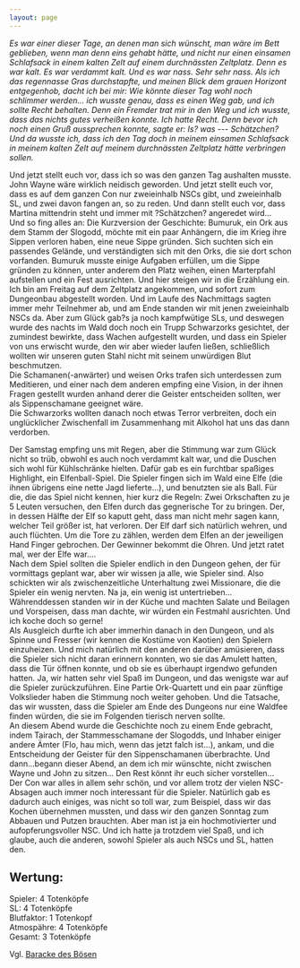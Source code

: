 ```yaml
---
layout: page
---
```


*Es war einer dieser Tage, an denen man sich wünscht, man wäre im Bett geblieben, wenn man denn eins gehabt hätte, und nicht nur einen einsamen Schlafsack in einem kalten Zelt auf einem durchnässten Zeltplatz. Denn es war kalt. Es war verdammt kalt. Und es war nass. Sehr sehr nass. Als ich das regennasse Gras durchstapfte, und meinen Blick dem grauen Horizont entgegenhob, dacht ich bei mir: Wie könnte dieser Tag wohl noch schlimmer werden... ich wusste genau, dass es einen Weg gab, und ich sollte Recht behalten. Denn ein Fremder trat mir in den Weg und ich wusste, dass das nichts gutes verheißen konnte. Ich hatte Recht. Denn bevor ich noch einen Gruß aussprechen konnte, sagte er: Is? was --- Schätzchen? Und da wusste ich, dass ich den Tag doch in meinem einsamen Schlafsack in meinem kalten Zelt auf meinem durchnässten Zeltplatz hätte verbringen sollen.*

Und jetzt stellt euch vor, dass ich so was den ganzen Tag aushalten musste. John Wayne wäre wirklich neidisch geworden. Und jetzt stellt euch vor, dass es auf dem ganzen Con nur zweieinhalb NSCs gibt, und zweieinhalb SL, und zwei davon fangen an, so zu reden. Und dann stellt euch vor, dass Martina mittendrin steht und immer mit ?Schätzchen? angeredet wird...  
Und so fing alles an: Die Kurzversion der Geschichte: Bumuruk, ein Ork aus dem Stamm der Slogodd, möchte mit ein paar Anhängern, die im Krieg ihre Sippen verloren haben, eine neue Sippe gründen. Sich suchten sich ein passendes Gelände, und verständigten sich mit den Orks, die sie dort schon vorfanden. Bumuruk musste einige Aufgaben erfüllen, um die Sippe gründen zu können, unter anderem den Platz weihen, einen Marterpfahl aufstellen und ein Fest ausrichten. Und hier steigen wir in die Erzählung ein.  
Ich bin am Freitag auf dem Zeltplatz angekommen, und sofort zum Dungeonbau abgestellt worden. Und im Laufe des Nachmittags sagten immer mehr Teilnehmer ab, und am Ende standen wir mit jenen zweieinhalb NSCs da. Aber zum Glück gab?s ja noch kampfwütige SLs, und deswegen wurde des nachts im Wald doch noch ein Trupp Schwarzorks gesichtet, der zumindest bewirkte, dass Wachen aufgestellt wurden, und dass ein Spieler von uns erwischt wurde, den wir aber wieder laufen ließen, schließlich wollten wir unseren guten Stahl nicht mit seinem unwürdigen Blut beschmutzen.  
Die Schamanen(-anwärter) und weisen Orks trafen sich unterdessen zum Meditieren, und einer nach dem anderen empfing eine Vision, in der ihnen Fragen gestellt wurden anhand derer die Geister entscheiden sollten, wer als Sippenschamane geeignet wäre.  
Die Schwarzorks wollten danach noch etwas Terror verbreiten, doch ein unglücklicher Zwischenfall im Zusammenhang mit Alkohol hat uns das dann verdorben.  

Der Samstag empfing uns mit Regen, aber die Stimmung war zum Glück nicht so trüb, obwohl es auch noch verdammt kalt war, und die Duschen sich wohl für Kühlschränke hielten. Dafür gab es ein furchtbar spaßiges Highlight, ein Elfenball-Spiel. Die Spieler fingen sich im Wald eine Elfe (die ihnen übrigens eine nette Jagd lieferte...), und benutzten sie als Ball. Für die, die das Spiel nicht kennen, hier kurz die Regeln: Zwei Orkschaften zu je 5 Leuten versuchen, den Elfen durch das gegnerische Tor zu bringen. Der, in dessen Hälfte der Elf so kaputt geht, dass man nicht mehr sagen kann, welcher Teil größer ist, hat verloren. Der Elf darf sich natürlich wehren, und auch flüchten. Um die Tore zu zählen, werden dem Elfen an der jeweiligen Hand Finger gebrochen. Der Gewinner bekommt die Ohren. Und jetzt ratet mal, wer der Elfe war....  
Nach dem Spiel sollten die Spieler endlich in den Dungeon gehen, der für vormittags geplant war, aber wir wissen ja alle, wie Spieler sind. Also schickten wir als zwischenzeitliche Unterhaltung zwei Missionare, die die Spieler ein wenig nervten. Na ja, ein wenig ist untertrieben... Währenddessen standen wir in der Küche und machten Salate und Beilagen und Vorspeisen, dass man dachte, wir würden ein Festmahl ausrichten. Und ich koche doch so gerne!  
Als Ausgleich durfte ich aber immerhin danach in den Dungeon, und als Spinne und Fresser (wir kennen die Kostüme von Kaotien) den Spielern einzuheizen. Und mich natürlich mit den anderen darüber amüsieren, dass die Spieler sich nicht daran erinnern konnten, wo sie das Amulett hatten, dass die Tür öffnen konnte, und ob sie es überhaupt irgendwo gefunden hatten. Ja, wir hatten sehr viel Spaß im Dungeon, und das wenigste war auf die Spieler zurückzuführen. Eine Partie Ork-Quartett und ein paar zünftige Volkslieder haben die Stimmung noch weiter gehoben. Und die Tatsache, das wir wussten, dass die Spieler am Ende des Dungeons nur eine Waldfee finden würden, die sie im Folgenden tierisch nerven sollte.  
An diesem Abend wurde die Geschichte noch zu einem Ende gebracht, indem Tairach, der Stammesschamane der Slogodds, und Inhaber einiger andere Ämter (Flo, hau mich, wenn das jetzt falch ist...), ankam, und die Entscheidung der Geister für den Sippenschamanen überbrachte. Und dann...begann dieser Abend, an dem ich mir wünschte, nicht zwischen Wayne und John zu sitzen... Den Rest könnt ihr euch sicher vorstellen...  
Der Con war alles in allem sehr schön, und vor allem trotz der vielen NSC-Absagen auch immer noch interessant für die Spieler. Natürlich gab es dadurch auch einiges, was nicht so toll war, zum Beispiel, dass wir das Kochen übernehmen mussten, und dass wir den ganzen Sonntag zum Abbauen und Putzen brauchten. Aber man ist ja ein hochmotivierter und aufopferungsvoller NSC. Und ich hatte ja trotzdem viel Spaß, und ich glaube, auch die anderen, sowohl Spieler als auch NSCs und SL, hatten den.  

Wertung:
--------

Spieler: 4 Totenköpfe  
SL: 4 Totenköpfe  
Blutfaktor: 1 Totenkopf  
Atmospähre: 4 Totenköpfe  
Gesamt: 3 Totenköpfe  

Vgl. [Baracke des Bösen](http://www.barackedesboesen.de/)